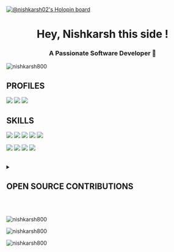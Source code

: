 [![@nishkarsh02's Holopin board](https://holopin.me/nishkarsh02)](https://holopin.io/@nishkarsh02)

<h1 align="center">Hey, Nishkarsh this side !</h1>
<h3 align="center">A Passionate Software Developer 🧡</h3>

<p align="left"> <img src="https://komarev.com/ghpvc/?username=nishkarsh800&label=Profile%20views&color=0e75b6&style=flat" alt="nishkarsh800" /> </p>



## PROFILES

<p>
<a href="https://www.linkedin.com/in/nishkarsh800/"><img src="https://img.shields.io/badge/LinkedIn-0077B5?style=for-the-badge&logo=linkedin&logoColor=white"></a>
<a href="mailto:nishkarshsaxena800@example.com"><img src="https://img.shields.io/badge/Gmail-D14836?style=for-the-badge&logo=gmail&logoColor=white"></a>
<a href="https://twitter.com/nishkarsh06?t=4s9uiwdMIwj3bDRX7rHtuw&s=09"><img src="https://img.shields.io/badge/Twitter-1DA1F2?style=for-the-badge&logo=twitter&logoColor=white"></a>
</p>

## SKILLS
<p>
<img src="https://img.shields.io/badge/C%2B%2B-00599C?style=for-the-badge&logo=c%2B%2B&logoColor=white">
<img src="https://img.shields.io/badge/Kotlin-0095D5?&style=for-the-badge&logo=kotlin&logoColor=white">
<img src="https://img.shields.io/badge/HTML5-E34F26?style=for-the-badge&logo=html5&logoColor=white">
<img src="https://img.shields.io/badge/CSS3-1572B6?style=for-the-badge&logo=css3&logoColor=white">
<img src="https://img.shields.io/badge/JavaScript-F7DF1E?style=for-the-badge&logo=JavaScript&logoColor=white"> </p>
<p>
<img src="https://img.shields.io/badge/MySQL-00000F?style=for-the-badge&logo=mysql&logoColor=white">
<img src="https://img.shields.io/badge/SQLite-07405E?style=for-the-badge&logo=sqlite&logoColor=white">
<img src="https://img.shields.io/badge/Firebase-039BE5?style=for-the-badge&logo=Firebase&logoColor=white">
<img src="https://img.shields.io/badge/GIT-E44C30?style=for-the-badge&logo=git&logoColor=white">
</p>

<br>
 
<details><summary><h2>OPEN SOURCE CONTRIBUTIONS</h2></summary>
 
|S.No.|Open Source Program/Organization |Duration| Contribution Link|Role|Rewards|
|:------:|:--------:|:-----------------:|:-------:|:--------------------:|:-----:|
|1.|Hacktoberfest 2022|Oct 1- Oct 31|[Click Here](https://docs.google.com/document/d/1XyKqapkYRAuvmJYALfb9YvhUUUvGh85fM7I1xMpmtdY/edit)|Contributor|T-Shirt & Stickers|
|2.|Hackclub RAIT|Jul 2022- Aug 2022|[Click Here](https://docs.google.com/document/d/1Vyc-UY7Cs4S8EB4dtpKInSyYzEg-yw9XO8mWJB2aC5g/edit)|Project Admin|[LINK](https://drive.google.com/file/d/1ztWa-V1mXWPDOYxN7Jvv2CzyIWOVY3KP/view?usp=sharing)|
|3.|Girlscript Summer Of Code| Mar 2022- May 2022|[Click Here]()|Contributor|[LINK](https://drive.google.com/file/d/1ploQAH7h_DIqim3deSRLZzPM7bn9Sxma/view?usp=sharing)|
 
</details>
<br>
<br>





<p><img align="left" src="https://github-readme-stats.vercel.app/api/top-langs?username=nishkarsh800&show_icons=true&locale=en&layout=compact" alt="nishkarsh800" /></p>
<br>

<p><img align="center" src="https://github-readme-stats.vercel.app/api?username=nishkarsh800&show_icons=true&locale=en" alt="nishkarsh800" /></p>

<p><img align="center" src="https://github-readme-streak-stats.herokuapp.com/?user=nishkarsh800&" alt="nishkarsh800" /></p>

